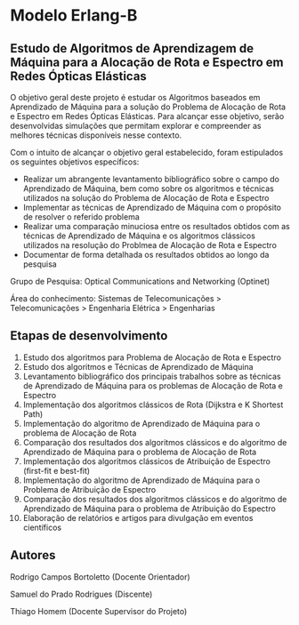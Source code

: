 # Modelo Erlang-B

## Estudo de Algoritmos de Aprendizagem de Máquina para a Alocação de Rota e Espectro em Redes Ópticas Elásticas

O objetivo geral deste projeto é estudar os Algoritmos baseados em Aprendizado de Máquina para a solução do Problema de Alocação de Rota e Espectro em Redes Ópticas Elásticas. Para alcançar esse objetivo, serão desenvolvidas simulações que permitam explorar e compreender as melhores técnicas disponíveis nesse contexto.

Com o intuito de alcançar o objetivo geral estabelecido, foram estipulados os seguintes objetivos específicos:

* Realizar um abrangente levantamento bibliográfico sobre o campo do Aprendizado de Máquina, bem como sobre os algoritmos e técnicas utilizados na solução do Problema de Alocação de Rota e Espectro
* Implementar as técnicas de Aprendizado de Máquina com o propósito de resolver o referido problema
* Realizar uma comparação minuciosa entre os resultados obtidos com as técnicas de Aprendizado de Máquina e os algoritmos clássicos utilizados na resolução do Problmea de Alocação de Rota e Espectro
* Documentar de forma detalhada os resultados obtidos ao longo da pesquisa

Grupo de Pesquisa: Optical Communications and Networking (Optinet)

Área do conhecimento: Sistemas de Telecomunicações > Telecomunicações > Engenharia Elétrica > Engenharias

## Etapas de desenvolvimento

1. Estudo dos algoritmos para Problema de Alocação de Rota e Espectro
2. Estudo dos algoritmos e Técnicas de Aprendizado de Máquina
3. Levantamento bibliográfico dos principais trabalhos sobre as técnicas de Aprendizado de Máquina para os problemas de Alocação de Rota e Espectro
4. Implementação dos algoritmos clássicos de Rota (Dijkstra e K Shortest Path)
5. Implementação do algoritmo de Aprendizado de Máquina para o problema de Alocação de Rota
6. Comparação dos resultados dos algoritmos clássicos e do algoritmo de Aprendizado de Máquina para o problema de Alocação de Rota
7. Implementação dos algoritmos clássicos de Atribuição de Espectro (first-fit e best-fit)
8. Implementação do algoritmo de Aprendizado de Máquina para o Problema de Atribuição de Espectro
9. Comparação dos resultados dos algoritmos clássicos e do algoritmo de Aprendizado de Máquina para o problema de Atribuição do Espectro
10. Elaboração de relatórios e artigos para divulgação em eventos científicos

## Autores

Rodrigo Campos Bortoletto (Docente Orientador)

Samuel do Prado Rodrigues (Discente)

Thiago Homem (Docente Supervisor do Projeto)
